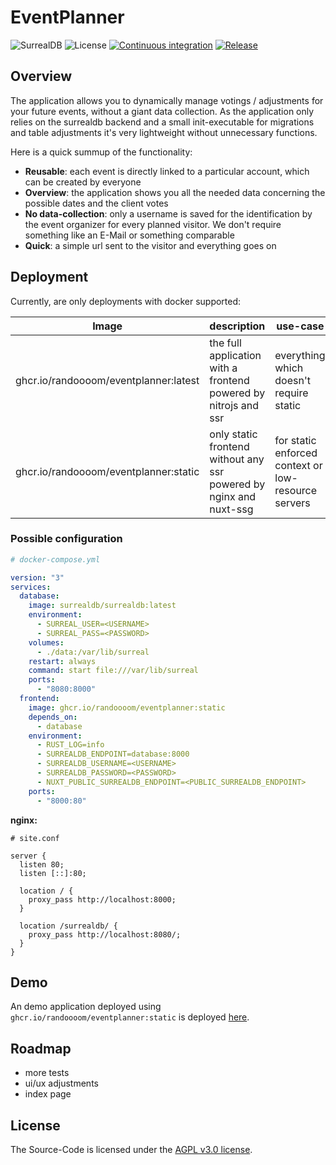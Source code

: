 # EventPlanner

![SurrealDB](https://img.shields.io/badge/build_with-SurrealDB-%23ff00a0)
![License](https://img.shields.io/badge/License-AGPL%20v3.0-blue)
[![Continuous integration](https://github.com/Randoooom/eventplanner/actions/workflows/ci.yml/badge.svg?branch=master)](https://github.com/Randoooom/eventplanner/actions/workflows/ci.yml)
[![Release](https://github.com/Randoooom/eventplanner/actions/workflows/release.yml/badge.svg)](https://github.com/Randoooom/eventplanner/actions/workflows/release.yml)

## Overview

The application allows you to dynamically manage votings / adjustments
for your future events, without a giant data collection. As the application only
relies on the surrealdb backend and a small init-executable for migrations and table adjustments
it's very lightweight without unnecessary functions.

Here is a quick summup of the functionality:

- **Reusable**: each event is directly linked to a particular account, which can be created by everyone
- **Overview**: the application shows you all the needed data concerning the possible dates and the client votes
- **No data-collection**: only a username is saved for the identification by the event organizer for every planned
  visitor. We don't require something like an E-Mail or something comparable
- **Quick**: a simple url sent to the visitor and everything goes on

## Deployment

Currently, are only deployments with docker supported:

| Image                                 | description                                                        | use-case                                            |
|---------------------------------------|--------------------------------------------------------------------|-----------------------------------------------------|
| ghcr.io/randoooom/eventplanner:latest | the full application with a frontend powered by nitrojs and ssr    | everything which doesn't require static             |
| ghcr.io/randoooom/eventplanner:static | only static frontend without any ssr powered by nginx and nuxt-ssg | for static enforced context or low-resource servers |

### Possible configuration

```yaml
# docker-compose.yml

version: "3"
services:
  database:
    image: surrealdb/surrealdb:latest
    environment:
      - SURREAL_USER=<USERNAME>
      - SURREAL_PASS=<PASSWORD>
    volumes:
      - ./data:/var/lib/surreal
    restart: always
    command: start file:///var/lib/surreal
    ports:
      - "8080:8000"
  frontend:
    image: ghcr.io/randoooom/eventplanner:static
    depends_on:
      - database
    environment:
      - RUST_LOG=info
      - SURREALDB_ENDPOINT=database:8000
      - SURREALDB_USERNAME=<USERNAME>
      - SURREALDB_PASSWORD=<PASSWORD>
      - NUXT_PUBLIC_SURREALDB_ENDPOINT=<PUBLIC_SURREALDB_ENDPOINT>
    ports:
      - "8000:80"
```

**nginx:**

```
# site.conf

server {
  listen 80;
  listen [::]:80;
    
  location / {
    proxy_pass http://localhost:8000;
  }

  location /surrealdb/ {
    proxy_pass http://localhost:8080/;
  }
}
```

## Demo
An demo application deployed using `ghcr.io/randoooom/eventplanner:static` is deployed [here](https://event.randoms.rocks).

## Roadmap

- more tests
- ui/ux adjustments
- index page

## License
The Source-Code is licensed under the [AGPL v3.0 license](https://github.com/Randoooom/eventplanner/blob/master/LICENSE.md).
